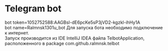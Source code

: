 # Telegram bot

bot token=1052752588:AAGBsI-dE6pcKe5sP3jVD2-kgzkl-ihHy1A  
bot name=Ralmnsk1301u_bot  Для запуска бота необходимо подключение к интернет.  
Запуск производится из IDE IntelliJ IDEA файла TelbotApplication, расположенного в package com.github.ralmnsk.telbot
